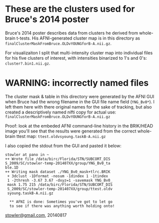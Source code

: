 These are the clusters used for Bruce's 2014 poster
===============================================
Bruce's 2014 poster describes data from clusters he derived from whole-brain
t-tests. His AFNI-generated cluster map is in this directory as
`finalClusterMaskFromBruce.OLDvYOUNGforB-A.nii.gz`. 

For visualizaiton I split that multi-intensity cluster map into individual
files for his five clusters of interest, with intensities binarized to 1's and
0's: `cluster?.bin1.nii.gz`.


WARNING: incorrectly named files
================================= 

The cluster mask & table in this directory were generated by the AFNI GUI when
Bruce had the wrong filename in the GUI file name field (`YNG_Bv0*`). I left them
here with there original names for the sake of tracking, but also created a
descriptively named nifti copy for actual use:
`finalClusterMaskFromBruce.OLDvYOUNGforB-A.nii.gz`

Proof: look at the embeded AFNI command-line history in the BRIK/HEAD
image you'll see that the results were generated from the correct whole-brain
ttest map: `ttest.oldvsyoung.taskB-A.nii.gz`

I also copied the stdout from the GUI and pasted it below:

```
stowler at pano in ~
++ Wrote file /data/birc/Florida/STN/SUBCORT_DIS
S_2009/SC/stowler-temp-201407XX/group/YNG_Bv0_ta
ble.1D
++ Writing mask dataset ./YNG_Bv0_mask+tlrc.BRIK
 + 3dclust -1Dformat -nosum -1dindex 1 -1tindex
 1 -2thresh -3.67 3.67 -dxyz=1 -savemask YNG_Bv0_
 mask 1.75 215 /data/birc/Florida/STN/SUBCORT_DIS
 S_2009/SC/stowler-temp-201407XX/group/ttest.oldv
 syoung.taskB-A.nii.gz

  ** AFNI is done: Sometimes you've got to let go
  to see if there was anything worth holding onto!
```


stowler@gmail.com, 20140817
